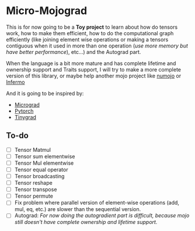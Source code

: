 # Micro-Mojograd

This is for now going to be a **Toy project** to learn about how do tensors work, how to make them efficient, how to do the computational graph efficiently (like joining element wise operations or making a tensors contiguous when it used in more than one operation (*use more memory but have better performance*), etc...) and the Autograd part.

When the language is a bit more mature and has complete lifetime and ownership support and Traits support, I will try to make a more complete version of this library, or maybe help another mojo project like [numojo](https://github.com/MadAlex1997/Mojo-Arrays) or [Infermo](https://github.com/TilliFe/Infermo)

And it is going to be inspired by:

-   [Micrograd](https://github.com/karpathy/micrograd)
-   [Pytorch](https://github.com/pytorch/pytorch)
-   [Tinygrad](https://github.com/tinygrad/tinygrad)

## To-do

-   [ ] Tensor Matmul
-   [ ] Tensor sum elementwise
-   [ ] Tensor Mul elementwise
-   [ ] Tensor equal operator
-   [ ] Tensor broadcasting
-   [ ] Tensor reshape
-   [ ] Tensor transpose
-   [ ] Tensor permute
-   [ ] Fix problem where parallel version of element-wise operations (add, mul, eq, etc.) are slower than the sequential version.
-   [ ] Autograd: _For now doing the autogradient part is difficult, because mojo still doesn't have complete ownership and lifetime support._
